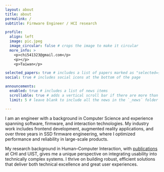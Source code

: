 ```yaml
---
layout: about
title: about
permalink: /
subtitle: Firmware Engineer / HCI research

profile:
  align: left
  image: pic.jpeg
  image_circular: false # crops the image to make it circular
  more_info: >
    <p>chi541323@gmail.com</p>
    <p></p>
    <p>Taiwan</p>

selected_papers: true # includes a list of papers marked as "selected={true}"
social: true # includes social icons at the bottom of the page

announcements:
  enabled: true # includes a list of news items
  scrollable: true # adds a vertical scroll bar if there are more than 3 news items
  limit: 5 # leave blank to include all the news in the `_news` folder

---
```


I am an engineer with a background in Computer Science and experience spanning software, firmware, and interaction technologies. My industry work includes frontend development, augmented reality applications, and over three years in SSD firmware engineering, where I optimized performance and reliability in large-scale products.

My research background in Human–Computer Interaction, with [publications](https://dl.acm.org/profile/99659314429) at CHI and UIST, gives me a unique perspective on integrating usability into technically complex systems. I thrive on building robust, efficient solutions that deliver both technical excellence and great user experiences.
